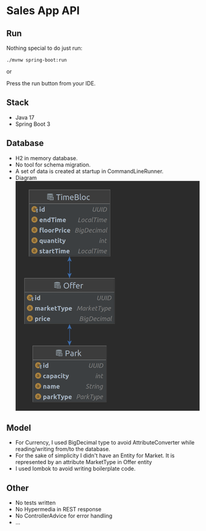 # Sales App API

## Run

Nothing special to do just run:

```shell
./mvnw spring-boot:run 
```
or 

Press the run button from your IDE.

## Stack
- Java 17
- Spring Boot 3

## Database
- H2 in memory database.
- No tool for schema migration.
- A set of data is created at startup in CommandLineRunner.
- Diagram
  ![img.png](img.png)

## Model
  - For Currency, I used BigDecimal type to avoid AttributeConverter while reading/writing from/to the database.
  - For the sake of simplicity I didn't have an Entity for Market. It is represented by an attribute MarketType
    in Offer entity
  - I used lombok to avoid writing boilerplate code.

## Other
- No tests written
- No Hypermedia in REST response
- No ControllerAdvice for error handling
- ...

